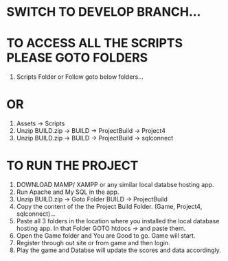 # SWITCH TO DEVELOP BRANCH...

# TO ACCESS ALL THE SCRIPTS PLEASE GOTO FOLDERS
1. Scripts Folder or Follow goto below folders...
# OR
1. Assets -> Scripts
2. Unzip BUILD.zip -> BUILD -> ProjectBuild -> Project4
3. Unzip BUILD.zip -> BUILD -> ProjectBuild -> sqlconnect



# TO RUN THE PROJECT 
1. DOWNLOAD MAMP/ XAMPP or any similar local databse hosting app.
2. Run Apache and My SQL in the app.
3. Unzip BUILD.zip -> Goto Folder BUILD -> ProjectBuild
4. Copy the content of the the Project Build Folder. (Game, Project4, sqlconnect)...
5. Paste all 3 folders in the location where you installed the local database hosting app. In that Folder GOTO htdocs -> and paste them.
6. Open the Game folder and You are Good to go. Game will start.
7. Register through out site or from game and then login.
8. Play the game and Databse will update the scores and data accordingly.
